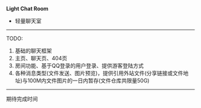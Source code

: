 **Light Chat Room**
- 轻量聊天室

------

TODO:
1. 基础的聊天框架
2. 主页、聊天页、404页
3. 房间功能、基于QQ登录的用户登录、提供游客登陆方式
4. 各种消息类型(文件发送、图片预览)，提供引用外站文件(分享链接或文件地址)与100M内文件图片的一日内暂存(文件仓库共限量50G)

------

期待完成时间
